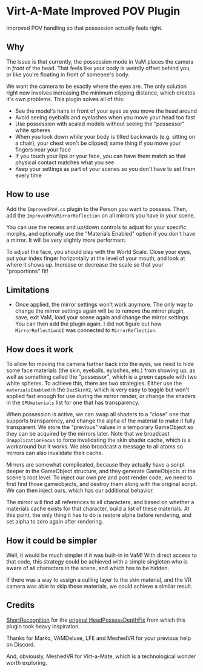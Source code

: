 # Virt-A-Mate Improved POV Plugin

Improved POV handling so that possession actually feels right.

## Why

The issue is that currently, the possession mode in VaM places the camera in _front_ of the head. That feels like your body is weirdly offset behind you, or like you're floating in front of someone's body.

We want the camera to be exactly where the eyes are. The only solution right now involves increasing the minimum clipping distance, which creates it's own problems. This plugin solves all of this:

- See the model's hairs in front of your eyes as you move the head around
- Avoid seeing eyeballs and eyelashes when you move your head too fast
- Use possession with scaled models without seeing the "possessor" white spheres
- When you look down while your body is tilted backwards (e.g. sitting on a chair), your chest won't be clipped; same thing if you move your fingers near your face
- If you touch your lips or your face, you can have them match so that physical contact matches what you see
- Keep your settings as part of your scenes so you don't have to set them every time

## How to use

Add the `ImprovedPoV.cs` plugin to the Person you want to possess. Then, add the `ImprovedPoVMirrorReflection` on all mirrors you have in your scene.

You can use the recess and up/down controls to adjust for your specific morphs, and optionally use the "Materials Enabled" option if you don't have a mirror. It will be very slightly more performant.

To adjust the face, you should play with the World Scale. Close your eyes, put your index finger horizontally at the level of your mouth, and look at where it shows up. Increase or decrease the scale so that your "proportions" fit!

## Limitations

- Once applied, the mirror settings won't work anymore. The only way to change the mirror settings again will be to remove the mirror plugin, save, exit VaM, load your scene again and change the mirror settings. You can then add the plugin again. I did not figure out how `MirrorReflectionUI` was connected to `MirrorReflection`.

## How does it work

To allow for moving the camera further back into the eyes, we need to hide some face materials (the skin, eyeballs, eylashes, etc.) from showing up, as well as something called the "possessor", which is a green capsule with two white spheres. To achieve this, there are two strategies. Either use the `materialsEnabled` in the `DazSkinV2`, which is very easy to toggle but won't applied fast enough for use during the mirror render, or change the shaders in the `GPUmaterials` list for one that has transparency.

When possession is active, we can swap all shaders to a "close" one that supports transparency, and change the alpha of the material to make it fully transparent. We store the "previous" values in a temporary GameObject so they can be acquired by the mirrors later. Note that we broadcast `OnApplicationFocus` to force invalidating the skin shader cache, which is a workaround but it works. We also broadcast a message to all atoms so mirrors can also invalidate their cache.

Mirrors are somewhat complicated, because they actually have a script deeper in the GameObject structure, and they generate GameObjects at the scene's root level. To inject our own pre and post render code, we need to first find those gameobjects, and destroy them along with the original script. We can then inject ours, which has our additional behavior.

The mirror will find all references to all characters, and based on whether a materials cache exists for that character, build a list of these materials. At this point, the only thing it has to do is restore alpha before rendering, and set alpha to zero again after rendering.

## How it could be simpler

Well, it would be much simpler if it was built-in in VaM! With direct access to that code, this strategy could be achieved with a simple singleton who is aware of all characters in the scene, and which has to be hidden.

If there was a way to assign a culling layer to the skin material, and the VR camera was able to skip these materials, we could achieve a similar result.

## Credits

[ShortRecognition](https://www.reddit.com/user/ShortRecognition/) for the [original HeadPossessDepthFix](https://www.reddit.com/r/VAMscenes/comments/9z9b71/script_headpossessdepthfix/) from which this plugin took heavy inspiration.

Thanks for Marko, VAMDeluxe, LFE and MeshedVR for your previous help on Discord.

And, obviously, MeshedVR for Virt-a-Mate, which is a technological wonder worth exploring.
